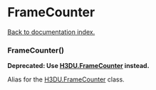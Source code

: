 # FrameCounter

[Back to documentation index.](index.md)

### FrameCounter() <a id='FrameCounter'></a>

<b>Deprecated: Use <a href="H3DU.FrameCounter.md">H3DU.FrameCounter</a> instead.</b>

Alias for the <a href="H3DU.FrameCounter.md">H3DU.FrameCounter</a> class.
